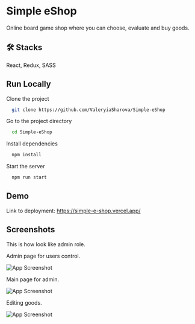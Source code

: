 
# Simple eShop

Online board game shop where you can choose, evaluate and buy goods.

## 🛠 Stacks
React, Redux, SASS



## Run Locally

Clone the project

```bash
  git clone https://github.com/ValeryiaSharova/Simple-eShop
```

Go to the project directory

```bash
  cd Simple-eShop
```

Install dependencies

```bash
  npm install
```

Start the server

```bash
  npm run start
```


## Demo

Link to deployment: https://simple-e-shop.vercel.app/


## Screenshots

This is how look like admin role.

Admin page for users control.

![App Screenshot](https://i.ibb.co/nfTw6fY/1.png)

Main page for admin.

![App Screenshot](https://i.ibb.co/0B05LMp/2.png)

Editing goods.

![App Screenshot](https://i.ibb.co/H2CrQp4/3.png)

